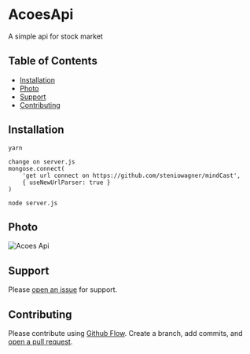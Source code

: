 # AcoesApi

A simple api for stock market

## Table of Contents

- [Installation](#installation)
- [Photo](#photo)
- [Support](#support)
- [Contributing](#contributing)

## Installation

```
yarn

change on server.js 
mongose.connect(
	'get url connect on https://github.com/steniowagner/mindCast',
	{ useNewUrlParser: true }
)

node server.js
```

## Photo

![Acoes Api](https://i.imgur.com/MkeZIZl.png)


## Support

Please [open an issue](https://github.com/fraction/readme-boilerplate/issues/new) for support.

## Contributing

Please contribute using [Github Flow](https://guides.github.com/introduction/flow/). Create a branch, add commits, and [open a pull request](https://github.com/fraction/readme-boilerplate/compare/).
